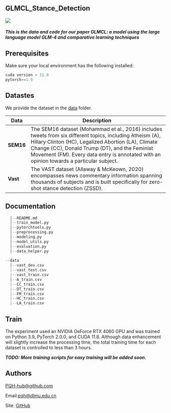 ## GLMCL_Stance_Detection

![](C:\Users\20171\Desktop\Number_2\第二篇工作图.drawio.png)

##### This is the data and code for our paper GLMCL: a model using the large language model GLM-4 and comparative learning techniques

## Prerequisites

Make sure your local environment has the following installed:



```python
cuda version > 11.0
pytorch>=1.9 
```

## Datastes

We provide the dataset in the [data](https://github.com/Cheng0829/Fuzzy-DDI/blob/master/data) folder.

| Data      | Description                                                  |
| --------- | ------------------------------------------------------------ |
| **SEM16** | The SEM16 dataset (Mohammad et al., 2016) includes tweets from six different topics, including Atheism (A), Hillary Clinton (HC), Legalized Abortion (LA), Climate Change (CC), Donald Trump (DT), and the Feminist Movement (FM). Every data entry is annotated with an opinion towards a particular subject. |
| **Vast**  | The VAST dataset (Allaway & McKeown, 2020) encompasses news commentary information spanning thousands of subjects and is built specifically for zero-shot stance detection (ZSSD). |

## Documentation

```python
  │--README.md
  │--train_model.py
  │--pytorchtools.py
  │--preprocessing.py
  │--modeling.py
  │--model_utils.py
  │--evaluation.py
  │--data_helper.py
  
--data
  │--vast_dev.csv
  |--vast_test.csv
  |--vast_train.csv
  │--A_train.csv
  |--CC_train.csv
  |--DT_train.csv
  |--FM_train.csv
  |--HC_train.csv
  |--LA_train.csv
```

## Train

The experiment used an NVIDIA GeForce RTX 4060 GPU and was trained on Python 3.9, PyTorch 2.0.0, and CUDA 11.8. Although data enhancement will slightly increase the processing time, the total training time for each dataset is controlled to less than 3 hours.

***TODO: More training scripts for easy training will be added soon.***

## Authors

[PQH-hub@github.com](mailto:PQH-hub@github.com)

Email:[pqh@dlmu.edu.cn](mailto:pqh@dlmu.edu.cn)

Site: [GitHub](https://github.com/PQH-hub/stance_detection/blob/main)